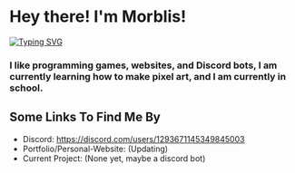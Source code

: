 # Hey there! I'm **Morblis**!
[![Typing SVG](https://readme-typing-svg.herokuapp.com?font=Roboto+Mono&size=36&pause=1000&color=F70000&center=true&vCenter=true&width=435&lines=Morblis+%3D+Da-Bomb)](https://git.io/typing-svg)
### I like programming games, websites, and Discord bots, I am currently learning how to make pixel art, and I am currently in school.
## Some Links To Find Me By
- Discord: https://discord.com/users/1293671145349845003
- Portfolio/Personal-Website: (Updating)
- Current Project: (None yet, maybe a discord bot)
